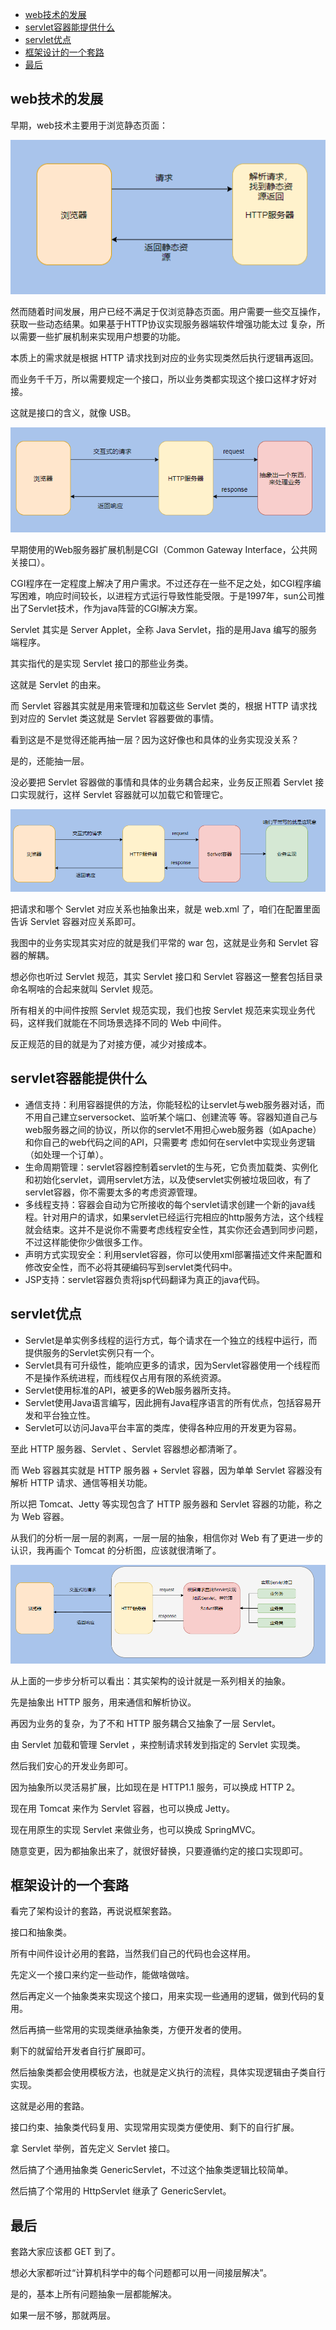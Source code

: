 - [web技术的发展](#web技术的发展)
- [servlet容器能提供什么](#servlet容器能提供什么)
- [servlet优点](#servlet优点)
- [框架设计的一个套路](#框架设计的一个套路)
- [最后](#最后)

## web技术的发展

早期，web技术主要用于浏览静态页面：

![avatar](./resource/servlet1.png)

然而随着时间发展，用户已经不满足于仅浏览静态页面。用户需要一些交互操作，获取一些动态结果。如果基于HTTP协议实现服务器端软件增强功能太过 复杂，所以需要一些扩展机制来实现用户想要的功能。

本质上的需求就是根据 HTTP 请求找到对应的业务实现类然后执行逻辑再返回。

而业务千千万，所以需要规定一个接口，所以业务类都实现这个接口这样才好对接。

这就是接口的含义，就像 USB。

![avatar](./resource/servlet2.png)

早期使用的Web服务器扩展机制是CGI（Common Gateway Interface，公共网关接口）。

CGI程序在一定程度上解决了用户需求。不过还存在一些不足之处，如CGI程序编写困难，响应时间较长，以进程方式运行导致性能受限。于是1997年，sun公司推出了Servlet技术，作为java阵营的CGI解决方案。

Servlet 其实是 Server Applet，全称 Java Servlet，指的是用Java 编写的服务端程序。

其实指代的是实现 Servlet 接口的那些业务类。

这就是 Servlet 的由来。

而 Servlet 容器其实就是用来管理和加载这些 Servlet 类的，根据 HTTP 请求找到对应的 Servlet 类这就是 Servlet 容器要做的事情。

看到这是不是觉得还能再抽一层？因为这好像也和具体的业务实现没关系？

是的，还能抽一层。

没必要把 Servlet 容器做的事情和具体的业务耦合起来，业务反正照着 Servlet 接口实现就行，这样 Servlet 容器就可以加载它和管理它。

![avatar](./resource/servlet3.png)

把请求和哪个 Servlet 对应关系也抽象出来，就是 web.xml 了，咱们在配置里面告诉 Servlet 容器对应关系即可。

我图中的业务实现其实对应的就是我们平常的 war 包，这就是业务和 Servlet 容器的解耦。

想必你也听过 Servlet 规范，其实 Servlet 接口和 Servlet 容器这一整套包括目录命名啊啥的合起来就叫 Servlet 规范。

所有相关的中间件按照 Servlet 规范实现，我们也按 Servlet 规范来实现业务代码，这样我们就能在不同场景选择不同的 Web 中间件。

反正规范的目的就是为了对接方便，减少对接成本。

## servlet容器能提供什么

* 通信支持：利用容器提供的方法，你能轻松的让servlet与web服务器对话，而不用自己建立serversocket、监听某个端口、创建流等 等。容器知道自己与web服务器之间的协议，所以你的servlet不用担心web服务器（如Apache）和你自己的web代码之间的API，只需要考 虑如何在servlet中实现业务逻辑（如处理一个订单）。
* 生命周期管理：servlet容器控制着servlet的生与死，它负责加载类、实例化和初始化servlet，调用servlet方法，以及使servlet实例被垃圾回收，有了servlet容器，你不需要太多的考虑资源管理。
* 多线程支持：容器会自动为它所接收的每个servlet请求创建一个新的java线程。针对用户的请求，如果servlet已经运行完相应的http服务方法，这个线程就会结束。这并不是说你不需要考虑线程安全性，其实你还会遇到同步问题，不过这样能使你少做很多工作。
* 声明方式实现安全：利用servlet容器，你可以使用xml部署描述文件来配置和修改安全性，而不必将其硬编码写到servlet类代码中。
* JSP支持：servlet容器负责将jsp代码翻译为真正的java代码。

## servlet优点
* Servlet是单实例多线程的运行方式，每个请求在一个独立的线程中运行，而提供服务的Servlet实例只有一个。
* Servlet具有可升级性，能响应更多的请求，因为Servlet容器使用一个线程而不是操作系统进程，而线程仅占用有限的系统资源。
* Servlet使用标准的API，被更多的Web服务器所支持。
* Servlet使用Java语言编写，因此拥有Java程序语言的所有优点，包括容易开发和平台独立性。
* Servlet可以访问Java平台丰富的类库，使得各种应用的开发更为容易。



至此 HTTP 服务器、Servlet 、Servlet 容器想必都清晰了。

而 Web 容器其实就是 HTTP 服务器 + Servlet 容器，因为单单 Servlet 容器没有解析 HTTP 请求、通信等相关功能。

所以把 Tomcat、Jetty 等实现包含了 HTTP 服务器和 Servlet 容器的功能，称之为 Web 容器。

从我们的分析一层一层的剥离，一层一层的抽象，相信你对 Web 有了更进一步的认识，我再画个 Tomcat 的分析图，应该就很清晰了。

![avatar](./resource/servlet4.png)

从上面的一步步分析可以看出：其实架构的设计就是一系列相关的抽象。

先是抽象出 HTTP 服务，用来通信和解析协议。

再因为业务的复杂，为了不和 HTTP 服务耦合又抽象了一层 Servlet。

由 Servlet 加载和管理 Servlet ，来控制请求转发到指定的 Servlet 实现类。

然后我们安心的开发业务即可。

因为抽象所以灵活易扩展，比如现在是 HTTP1.1 服务，可以换成 HTTP 2。

现在用 Tomcat 来作为 Servlet 容器，也可以换成 Jetty。

现在用原生的实现 Servlet 来做业务，也可以换成 SpringMVC。

随意变更，因为都抽象出来了，就很好替换，只要遵循约定的接口实现即可。

## 框架设计的一个套路

看完了架构设计的套路，再说说框架套路。

接口和抽象类。

所有中间件设计必用的套路，当然我们自己的代码也会这样用。

先定义一个接口来约定一些动作，能做啥做啥。

然后再定义一个抽象类来实现这个接口，用来实现一些通用的逻辑，做到代码的复用。

然后再搞一些常用的实现类继承抽象类，方便开发者的使用。

剩下的就留给开发者自行扩展即可。

然后抽象类都会使用模板方法，也就是定义执行的流程，具体实现逻辑由子类自行实现。

这就是必用的套路。

接口约束、抽象类代码复用、实现常用实现类方便使用、剩下的自行扩展。

拿 Servlet 举例，首先定义 Servlet 接口。

然后搞了个通用抽象类 GenericServlet，不过这个抽象类逻辑比较简单。

然后搞了个常用的 HttpServlet 继承了 GenericServlet。

## 最后

套路大家应该都 GET 到了。

想必大家都听过“计算机科学中的每个问题都可以用一间接层解决”。

是的，基本上所有问题抽象一层都能解决。

如果一层不够，那就两层。


